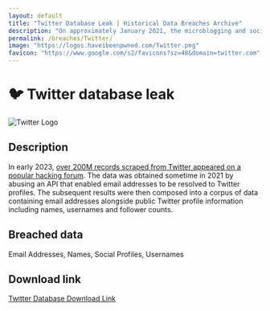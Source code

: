 ```yaml
---
layout: default
title: "Twitter Database Leak | Historical Data Breaches Archive"
description: "On approximately January 2021, the microblogging and social website Twitter suffered a data breach that exposed around 210m customer records."
permalink: /breaches/Twitter/
image: "https://logos.haveibeenpwned.com/Twitter.png"
favicon: "https://www.google.com/s2/favicons?sz=48&domain=twitter.com"
---
```


# 🐦 Twitter database leak

![Twitter Logo](https://logos.haveibeenpwned.com/Twitter.png)

## Description

In early 2023, <a href="https://redirect.trace.rip/?url=https://www.bleepingcomputer.com/news/security/200-million-twitter-users-email-addresses-allegedly-leaked-online/" target="_blank" rel="noopener noreferrer">over 200M records scraped from Twitter appeared on a popular hacking forum</a>. The data was obtained sometime in 2021 by abusing an API that enabled email addresses to be resolved to Twitter profiles. The subsequent results were then composed into a corpus of data containing email addresses alongside public Twitter profile information including names, usernames and follower counts. 

## Breached data

Email Addresses, Names, Social Profiles, Usernames

## Download link

[Twitter Database Download Link](https://redirect.trace.rip/?url=https://buzzheavier.com/ei0t32lnqgh1)
